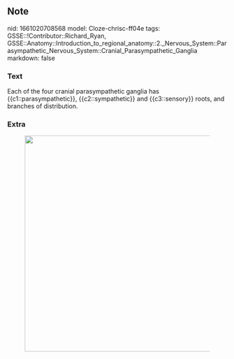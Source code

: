 ## Note
nid: 1661020708568
model: Cloze-chrisc-ff04e
tags: GSSE::!Contributor::Richard_Ryan, GSSE::Anatomy::Introduction_to_regional_anatomy::2._Nervous_System::Parasympathetic_Nervous_System::Cranial_Parasympathetic_Ganglia
markdown: false

### Text
<div class="toggle">
  Each of the four cranial parasympathetic ganglia has
  {{c1::parasympathetic}}, {{c2::sympathetic}} and {{c3::sensory}}
  roots, and branches of distribution.
</div>

### Extra
<figure id="0af283e0-8112-4759-8b61-35b5c75e4132" class="image">
  <a href= 
  "Cranial%20Parasympathetic%20Ganglia%20551b7727a4d449f39da5491d52572d89/Untitled%201.png">
  <img style="width:495px" src= 
  "1adfdc43878b1e4bb5552d8109d1aac93edb61ec.png"></a>
</figure>
